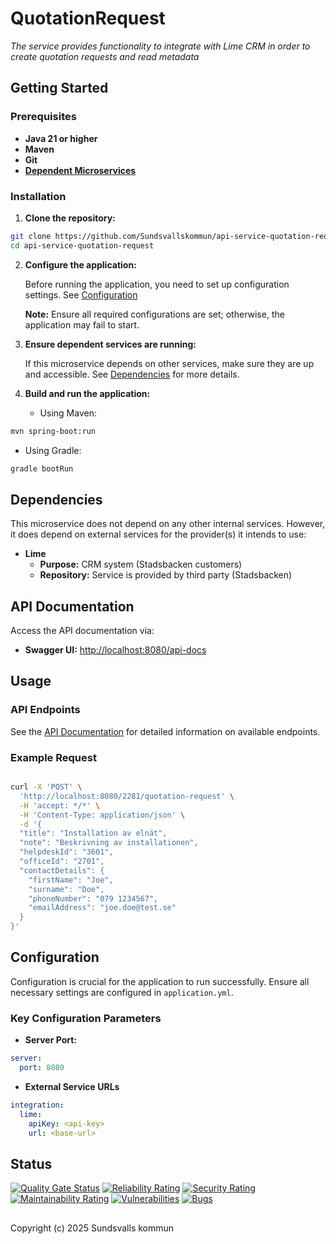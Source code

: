 # QuotationRequest

_The service provides functionality to integrate with Lime CRM in order to create quotation requests and read metadata_

## Getting Started

### Prerequisites

- **Java 21 or higher**
- **Maven**
- **Git**
- **[Dependent Microservices](#dependencies)**

### Installation

1. **Clone the repository:**

```bash
git clone https://github.com/Sundsvallskommun/api-service-quotation-request.git
cd api-service-quotation-request
```

2. **Configure the application:**

   Before running the application, you need to set up configuration settings.
   See [Configuration](#configuration)

   **Note:** Ensure all required configurations are set; otherwise, the application may fail to start.

3. **Ensure dependent services are running:**

   If this microservice depends on other services, make sure they are up and accessible. See [Dependencies](#dependencies) for more details.

4. **Build and run the application:**

   - Using Maven:

```bash
mvn spring-boot:run
```

- Using Gradle:

```bash
gradle bootRun
```

## Dependencies

This microservice does not depend on any other internal services. However, it does depend on external services for the provider(s) it intends to use:

- **Lime**
  - **Purpose:** CRM system (Stadsbacken customers)
  - **Repository:** Service is provided by third party (Stadsbacken)

## API Documentation

Access the API documentation via:

- **Swagger UI:** [http://localhost:8080/api-docs](http://localhost:8080/api-docs)

## Usage

### API Endpoints

See the [API Documentation](#api-documentation) for detailed information on available endpoints.

### Example Request

```bash

curl -X 'POST' \
  'http://localhost:8080/2281/quotation-request' \
  -H 'accept: */*' \
  -H 'Content-Type: application/json' \
  -d '{
  "title": "Installation av elnät",
  "note": "Beskrivning av installationen",
  "helpdeskId": "3601",
  "officeId": "2701",
  "contactDetails": {
    "firstName": "Joe",
    "surname": "Doe",
    "phoneNumber": "079 1234567",
    "emailAddress": "joe.doe@test.se"
  }
}'
```

## Configuration

Configuration is crucial for the application to run successfully. Ensure all necessary settings are configured in `application.yml`.

### Key Configuration Parameters

- **Server Port:**

```yaml
server:
  port: 8080
```

- **External Service URLs**

```yaml
integration:
  lime:
    apiKey: <api-key>
    url: <base-url>
```

## Status

[![Quality Gate Status](https://sonarcloud.io/api/project_badges/measure?project=Sundsvallskommun_api-service-quotation-request&metric=alert_status)](https://sonarcloud.io/summary/overall?id=Sundsvallskommun_api-service-quotation-request)
[![Reliability Rating](https://sonarcloud.io/api/project_badges/measure?project=Sundsvallskommun_api-service-quotation-request&metric=reliability_rating)](https://sonarcloud.io/summary/overall?id=Sundsvallskommun_api-service-quotation-request)
[![Security Rating](https://sonarcloud.io/api/project_badges/measure?project=Sundsvallskommun_api-service-quotation-request&metric=security_rating)](https://sonarcloud.io/summary/overall?id=Sundsvallskommun_api-service-quotation-request)
[![Maintainability Rating](https://sonarcloud.io/api/project_badges/measure?project=Sundsvallskommun_api-service-quotation-request&metric=sqale_rating)](https://sonarcloud.io/summary/overall?id=Sundsvallskommun_api-service-quotation-request)
[![Vulnerabilities](https://sonarcloud.io/api/project_badges/measure?project=Sundsvallskommun_api-service-quotation-request&metric=vulnerabilities)](https://sonarcloud.io/summary/overall?id=Sundsvallskommun_api-service-quotation-request)
[![Bugs](https://sonarcloud.io/api/project_badges/measure?project=Sundsvallskommun_api-service-quotation-request&metric=bugs)](https://sonarcloud.io/summary/overall?id=Sundsvallskommun_api-service-quotation-request)

## 

Copyright (c) 2025 Sundsvalls kommun
